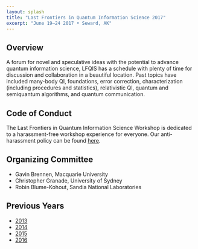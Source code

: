 ```yaml
---
layout: splash
title: "Last Frontiers in Quantum Information Science 2017"
excerpt: "June 19–24 2017 • Seward, AK"
---
```


## Overview ##

A forum for novel and speculative ideas with the potential to advance quantum information science, LFQIS has a schedule with plenty of time for discussion and collaboration in a beautiful location.  Past topics have included many-body QI, foundations, error correction, characterization (including procedures and statistics), relativistic QI, quantum and semiquantum algorithms, and quantum communication.

## Code of Conduct ##

The Last Frontiers in Quantum Information Science Workshop is dedicated to a harassment-free workshop experience for everyone. Our anti-harassment policy can be found [here](code-of-conduct).

## Organizing Committee ##

- Gavin Brennen, Macquarie University
- Christopher Granade, University of Sydney
- Robin Blume-Kohout, Sandia National Laboratories

## Previous Years ##

- [2013](http://137.229.25.28/LFQIS/)
- [2014](http://137.229.25.28/LFQIS-2/)
- [2015](http://137.229.25.28/LFQIS-3/)
- [2016](http://137.229.25.28/LFQIS-4/)
